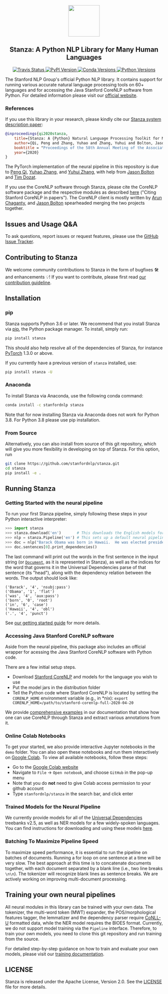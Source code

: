 <div align="center"><img src="https://github.com/stanfordnlp/stanza/raw/dev/images/stanza-logo.png" height="100px"/></div>

<h2 align="center">Stanza: A Python NLP Library for Many Human Languages</h2>

<div align="center">
    <a href="https://travis-ci.com/stanfordnlp/stanza">
        <img alt="Travis Status" src="https://travis-ci.com/stanfordnlp/stanza.svg?token=RPNzRzNDQRoq2x3J2juj&branch=master">
    </a>
    <a href="https://pypi.org/project/stanza/">
        <img alt="PyPI Version" src="https://img.shields.io/pypi/v/stanza?color=blue">
    </a>
    <a href="https://anaconda.org/stanfordnlp/stanza">
        <img alt="Conda Versions" src="https://img.shields.io/conda/vn/stanfordnlp/stanza?color=blue&label=conda">
    </a>
    <a href="https://pypi.org/project/stanza/">
        <img alt="Python Versions" src="https://img.shields.io/pypi/pyversions/stanza?colorB=blue">
    </a>
</div>

The Stanford NLP Group's official Python NLP library. It contains support for running various accurate natural language processing tools on 60+ languages and for accessing the Java Stanford CoreNLP software from Python. For detailed information please visit our [official website](https://stanfordnlp.github.io/stanza/).

### References

If you use this library in your research, please kindly cite our [Stanza system description paper](https://arxiv.org/abs/2003.07082):

```bibtex
@inproceedings{qi2020stanza,
    title={Stanza: A {Python} Natural Language Processing Toolkit for Many Human Languages},
    author={Qi, Peng and Zhang, Yuhao and Zhang, Yuhui and Bolton, Jason and Manning, Christopher D.},
    booktitle = "Proceedings of the 58th Annual Meeting of the Association for Computational Linguistics: System Demonstrations",
    year={2020}
}
```
The PyTorch implementation of the neural pipeline in this repository is due to [Peng Qi](http://qipeng.me), [Yuhao Zhang](http://yuhao.im), and [Yuhui Zhang](https://cs.stanford.edu/~yuhuiz/), with help from [Jason Bolton](mailto:jebolton@stanford.edu) and [Tim Dozat](https://web.stanford.edu/~tdozat/).

If you use the CoreNLP software through Stanza, please cite the CoreNLP software package and the respective modules as described [here](https://stanfordnlp.github.io/CoreNLP/#citing-stanford-corenlp-in-papers) ("Citing Stanford CoreNLP in papers"). The CoreNLP client is mostly written by [Arun Chaganty](http://arun.chagantys.org/), and [Jason Bolton](mailto:jebolton@stanford.edu) spearheaded merging the two projects together.

## Issues and Usage Q&A

To ask questions, report issues or request features, please use the [GitHub Issue Tracker](https://github.com/stanfordnlp/stanza/issues).

## Contributing to Stanza

We welcome community contributions to Stanza in the form of bugfixes 🛠️ and enhancements 💡! If you want to contribute, please first read [our contribution guideline](CONTRIBUTING.md).

## Installation

### pip

Stanza supports Python 3.6 or later. We recommend that you install Stanza via [pip](https://pip.pypa.io/en/stable/installing/), the Python package manager. To install, simply run:
```bash
pip install stanza
```
This should also help resolve all of the dependencies of Stanza, for instance [PyTorch](https://pytorch.org/) 1.3.0 or above.

If you currently have a previous version of `stanza` installed, use:
```bash
pip install stanza -U
```

### Anaconda

To install Stanza via Anaconda, use the following conda command:

```bash
conda install -c stanfordnlp stanza
```

Note that for now installing Stanza via Anaconda does not work for Python 3.8. For Python 3.8 please use pip installation.

### From Source

Alternatively, you can also install from source of this git repository, which will give you more flexibility in developing on top of Stanza. For this option, run
```bash
git clone https://github.com/stanfordnlp/stanza.git
cd stanza
pip install -e .
```

## Running Stanza

### Getting Started with the neural pipeline

To run your first Stanza pipeline, simply following these steps in your Python interactive interpreter:

```python
>>> import stanza
>>> stanza.download('en')       # This downloads the English models for the neural pipeline
>>> nlp = stanza.Pipeline('en') # This sets up a default neural pipeline in English
>>> doc = nlp("Barack Obama was born in Hawaii.  He was elected president in 2008.")
>>> doc.sentences[0].print_dependencies()
```

The last command will print out the words in the first sentence in the input string (or [`Document`](https://stanfordnlp.github.io/stanza/data_objects.html#document), as it is represented in Stanza), as well as the indices for the word that governs it in the Universal Dependencies parse of that sentence (its "head"), along with the dependency relation between the words. The output should look like:

```
('Barack', '4', 'nsubj:pass')
('Obama', '1', 'flat')
('was', '4', 'aux:pass')
('born', '0', 'root')
('in', '6', 'case')
('Hawaii', '4', 'obl')
('.', '4', 'punct')
```

See [our getting started guide](https://stanfordnlp.github.io/stanza/installation_usage.html#getting-started) for more details.

### Accessing Java Stanford CoreNLP software

Aside from the neural pipeline, this package also includes an official wrapper for acessing the Java Stanford CoreNLP software with Python code.

There are a few initial setup steps.

* Download [Stanford CoreNLP](https://stanfordnlp.github.io/CoreNLP/) and models for the language you wish to use
* Put the model jars in the distribution folder
* Tell the Python code where Stanford CoreNLP is located by setting the `CORENLP_HOME` environment variable (e.g., in *nix): `export CORENLP_HOME=/path/to/stanford-corenlp-full-2020-04-20`

We provide [comprehensive examples](https://stanfordnlp.github.io/stanza/corenlp_client.html) in our documentation that show how one can use CoreNLP through Stanza and extract various annotations from it.

### Online Colab Notebooks

To get your started, we also provide interactive Jupyter notebooks in the `demo` folder. You can also open these notebooks and run them interactively on [Google Colab](https://colab.research.google.com). To view all available notebooks, follow these steps:

* Go to the [Google Colab website](https://colab.research.google.com)
* Navigate to `File` -> `Open notebook`, and choose `GitHub` in the pop-up menu
* Note that you do **not** need to give Colab access permission to your github account
* Type `stanfordnlp/stanza` in the search bar, and click enter

### Trained Models for the Neural Pipeline

We currently provide models for all of the [Universal Dependencies](https://universaldependencies.org/) treebanks v2.5, as well as NER models for a few widely-spoken languages. You can find instructions for downloading and using these models [here](https://stanfordnlp.github.io/stanza/models.html).

### Batching To Maximize Pipeline Speed

To maximize speed performance, it is essential to run the pipeline on batches of documents. Running a for loop on one sentence at a time will be very slow. The best approach at this time is to concatenate documents together, with each document separated by a blank line (i.e., two line breaks `\n\n`).  The tokenizer will recognize blank lines as sentence breaks. We are actively working on improving multi-document processing.

## Training your own neural pipelines

All neural modules in this library can be trained with your own data. The tokenizer, the multi-word token (MWT) expander, the POS/morphological features tagger, the lemmatizer and the dependency parser require [CoNLL-U](https://universaldependencies.org/format.html) formatted data, while the NER model requires the BIOES format. Currently, we do not support model training via the `Pipeline` interface. Therefore, to train your own models, you need to clone this git repository and run training from the source.

For detailed step-by-step guidance on how to train and evaluate your own models, please visit our [training documentation](https://stanfordnlp.github.io/stanza/training.html).

## LICENSE

Stanza is released under the Apache License, Version 2.0. See the [LICENSE](https://github.com/stanfordnlp/stanza/blob/master/LICENSE) file for more details.
